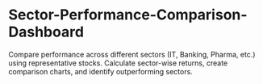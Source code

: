# Sector-Performance-Comparison-Dashboard
Compare performance across different sectors (IT, Banking, Pharma, etc.) using representative stocks. Calculate sector-wise returns, create comparison charts, and identify outperforming sectors.
